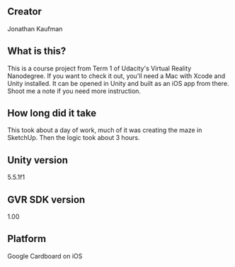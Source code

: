 ## Creator

Jonathan Kaufman

## What is this?

This is a course project from Term 1 of Udacity's Virtual Reality Nanodegree. If you want to check it out, you'll need a Mac with Xcode and Unity installed. It can be opened in Unity and built as an iOS app from there. Shoot me a note if you need more instruction.

## How long did it take

This took about a day of work, much of it was creating the maze in SketchUp. Then the logic took about 3 hours.

## Unity version

5.5.1f1

## GVR SDK version

1.00

## Platform

Google Cardboard on iOS
